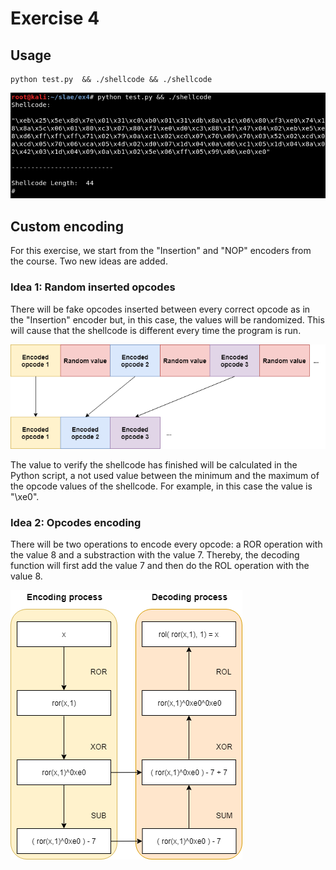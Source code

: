 # Exercise 4

## Usage

```
python test.py  && ./shellcode && ./shellcode
```
![Screenshot](images/1.png)



## Custom encoding

For this exercise, we start from the "Insertion" and "NOP" encoders from the course. Two new ideas are added.


### Idea 1: Random inserted opcodes

There will be fake opcodes inserted between every correct opcode as in the "Insertion" encoder but, in this case, the values will be randomized. This will cause that the shellcode is different every time the program is run. 

![Screenshot](images/3.png)

The value to verify the shellcode has finished will be calculated in the Python script, a not used value between the minimum and the maximum of the opcode values of the shellcode. For example, in this case the value is "\xe0".



### Idea 2: Opcodes encoding

There will be two operations to encode every opcode: a ROR operation with the value 8 and a substraction with the value 7. Thereby, the decoding function will first add the value 7 and then do the ROL operation with the value 8.

![Screenshot](images/2.png)
